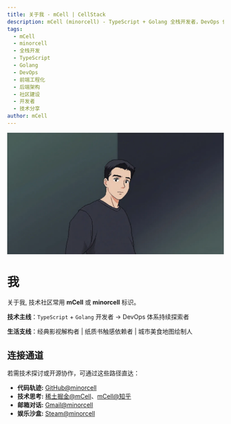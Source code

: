 ```yaml
---
title: 关于我 - mCell | CellStack
description: mCell (minorcell) - TypeScript + Golang 全栈开发者，DevOps 体系探索者。专注于前端工程化、后端架构设计和技术社区建设，分享实战经验和技术思考。
tags: 
  - mCell
  - minorcell
  - 全栈开发
  - TypeScript
  - Golang
  - DevOps
  - 前端工程化
  - 后端架构
  - 社区建设
  - 开发者
  - 技术分享
author: mCell
---
```


![000.png](/images/2025/000.webp)

# 我

关于我, 技术社区常用 **mCell** 或 **minorcell** 标识。

**技术主线**：`TypeScript` + `Golang` 开发者 → DevOps 体系持续探索者

**生活支线**：经典影视解构者 | 纸质书触感依赖者 | 城市美食地图绘制人

## 连接通道

若需技术探讨或开源协作，可通过这些路径直达：

- **代码轨迹:** [GitHub@minorcell](https://github.com/minorcell)
- **技术思考:** [稀土掘金@mCell](https://juejin.cn/user/2280829967146779)、[mCell@知乎](https://www.zhihu.com/people/yue-guang-luo-zai-zuo-shou-shang-49-70)
- **邮箱对话:** [Gmail@minorcell](mailto:minorcell6789@gmail.com)
- **娱乐沙盒:** [Steam@minorcell](https://steamcommunity.com/profiles/76561199379749961/)
